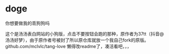 # doge
你想要做我的乖狗狗吗

这个是汤汤表白网站的小狗版，点击不要按钮会跑的那种，原作者为37tt（抖音@汤汤好梦），由于原作者号被封了所以原仓库就放一个我自己fork的原版。github.com/mclvlc/tang-love
懒得改readme了，凑活看吧，，，
